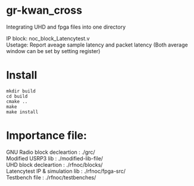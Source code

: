 # gr-kwan_cross
Integrating UHD and fpga files into one directory

IP block: noc_block_Latencytest.v  
Usetage: Report aveage sample latency and packet latency (Both average window can be set by setting register)

# Install

```
mkdir build
cd build
cmake ..
make 
make install
```

# Importance file:
GNU Radio block decleartion                 : ./grc/  
Modified USRP3 lib                          : ./modified-lib-file/  
UHD block decleartion                       : ./rfnoc/blocks/  
Latencytest IP & simulation lib             : ./rfnoc/fpga-src/  
Testbench file                              : ./rfnoc/testbenches/  